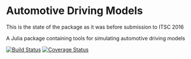 # Automotive Driving Models

This is the state of the package as it was before submission to ITSC 2016

A Julia package containing tools for simulating automotive driving models

[![Build Status](https://travis-ci.org/tawheeler/AutomotiveDrivingModels.jl.svg?branch=master)](https://travis-ci.org/tawheeler/AutomotiveDrivingModels.jl)
[![Coverage Status](https://coveralls.io/repos/tawheeler/AutomotiveDrivingModels.jl/badge.svg?branch=master&service=github)](https://coveralls.io/github/tawheeler/AutomotiveDrivingModels.jl?branch=master)
